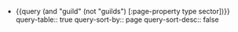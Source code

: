 - {{query (and "guild" (not "guilds") [:page-property type sector])}}
  query-table:: true
  query-sort-by:: page
  query-sort-desc:: false
